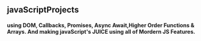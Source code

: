 ## javaScriptProjects
#### using DOM, Callbacks, Promises, Async Await,Higher Order Functions & Arrays. And making javaScript's JUICE using all of Mordern JS Features.

